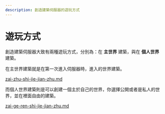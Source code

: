```yaml
---
description: 創造建築伺服器的遊玩方式
---
```


# 遊玩方式

創造建築伺服器大致有兩種遊玩方式，分別為：在 **主世界** 建築，與在 **個人世界** 建築。

在主世界建築就是在第一次進入伺服器時，進入的世界建築。

[zai-zhu-shi-jie-jian-zhu.md](zai-zhu-shi-jie-jian-zhu.md "mention")

而個人世界建築則是可以創建一個主於自己的世界，你選擇公開或者是私人的世界，並在裡面自由的建築。

[zai-ge-ren-shi-jie-jian-zhu.md](zai-ge-ren-shi-jie-jian-zhu.md "mention")
